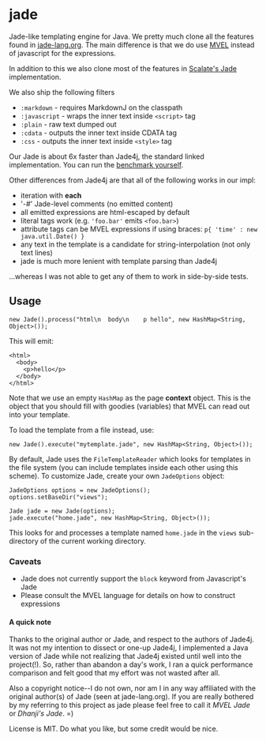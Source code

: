 jade
====

Jade-like templating engine for Java. We pretty much clone all the features found
in [jade-lang.org](http://jade-lang.org). The main difference is that we do use
[MVEL](http://mvel.codehaus.org) instead of javascript for the expressions.

In addition to this we also clone most of the features in
 [Scalate's Jade](http://scalate.fusesource.org/documentation/jade.html) implementation.

We also ship the following filters
  * `:markdown` - requires MarkdownJ on the classpath
  * `:javascript` - wraps the inner text inside `<script>` tag
  * `:plain` - raw text dumped out
  * `:cdata` - outputs the inner text inside CDATA tag
  * `:css` - outputs the inner text inside `<style>` tag

Our Jade is about 6x faster than Jade4j, the standard linked implementation. You can run the
[benchmark yourself](https://github.com/dhanji/jade/blob/master/test/com/rethrick/jade/JadeVsJade4jBenchmark.java).

Other differences from Jade4j are that all of the following works in our impl:
  * iteration with __each__
  * '-#' Jade-level comments (no emitted content)
  * all emitted expressions are html-escaped by default
  * literal tags work (e.g. `'foo.bar'` emits `<foo.bar>`)
  * attribute tags can be MVEL expressions if using braces: `p{ 'time' : new java.util.Date() }`
  * any text in the template is a candidate for string-interpolation (not only text lines)
  * jade is much more lenient with template parsing than Jade4j

...whereas I was not able to get any of them to work in side-by-side tests.


## Usage

    new Jade().process("html\n  body\n    p hello", new HashMap<String, Object>());

This will emit:

    <html>
      <body>
        <p>hello</p>
      </body>
    </html>


Note that we use an empty `HashMap` as the page __context__ object. This is the object that
you should fill with goodies (variables) that MVEL can read out into your template.

To load the template from a file instead, use:

    new Jade().execute("mytemplate.jade", new HashMap<String, Object>());


By default, Jade uses the `FileTemplateReader` which looks for templates in the file system (you
can include templates inside each other using this scheme). To customize Jade, create your own
`JadeOptions` object:

    JadeOptions options = new JadeOptions();
    options.setBaseDir("views");

    Jade jade = new Jade(options);
    jade.execute("home.jade", new HashMap<String, Object>());


This looks for and processes a template named `home.jade` in the `views` sub-directory of the
current working directory.

### Caveats

  * Jade does not currently support the `block` keyword from Javascript's Jade
  * Please consult the MVEL language for details on how to construct expressions


#### A quick note

Thanks to the original author or Jade, and respect to the authors of Jade4j. It was not my
intention to dissect or one-up Jade4j, I implemented a Java version of Jade while not realizing
that Jade4j existed until well into the project(!). So, rather than abandon a day's work,
I ran a quick performance comparison and felt good that my effort was not wasted after all.

Also a copyright notice--I do not own, nor am I in any way affiliated with the original author(s)
of Jade (seen at jade-lang.org). If you are really bothered by my referring to this project as jade
please feel free to call it *MVEL Jade* or *Dhanji's Jade*. =)

License is MIT. Do what you like, but some credit would be nice.